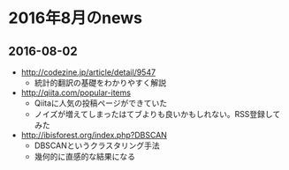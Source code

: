 # 2016年8月のnews

## 2016-08-02

* http://codezine.jp/article/detail/9547
  * 統計的翻訳の基礎をわかりやすく解説
* http://qiita.com/popular-items
  * Qiitaに人気の投稿ページができていた
  * ノイズが増えてしまったはてブよりも良いかもしれない。RSS登録してみた
* http://ibisforest.org/index.php?DBSCAN
  * DBSCANというクラスタリング手法
  * 幾何的に直感的な結果になる



